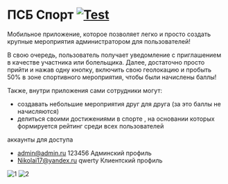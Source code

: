 # ПСБ Спорт [![Test](https://github.com/Nikolai17/Team_UP/actions/workflows/test.yml/badge.svg)](https://github.com/Nikolai17/Team_UP/actions/workflows/test.yml)
Мобильное приложение, которое позволяет легко и просто создать крупные мероприятия администратором для пользователей!

В свою очередь, пользователь получает уведомление с приглашением в качестве участника или болельщика. Далее, достаточно просто прийти и нажав одну кнопку, включить свою геолокацию и пробыть 50%  в зоне спортивного мероприятия, чтобы были начислены баллы!

Также, внутри приложения сами сотрудники могут:
- создавать небольшие мероприятия друг для друга (за это баллы не начисляются)
- делиться своими достижениями в спорте , на основании которых формируется рейтинг среди всех пользователей

аккаунты для доступа 
 - admin@admin.ru 123456   Админский профиль
 - Nikolai17@yandex.ru qwerty Клиентский профиль

![1](https://user-images.githubusercontent.com/78022759/120915832-a03ea000-c6ae-11eb-93b8-cba9931e6309.jpg)
![2](https://user-images.githubusercontent.com/78022759/120915837-a3399080-c6ae-11eb-9384-1368581036f3.jpg)


